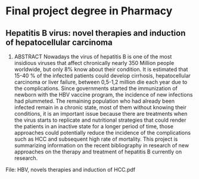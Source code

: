 # Final project degree in Pharmacy

## Hepatitis B virus: novel therapies and induction of hepatocellular carcinoma

1. ABSTRACT
Nowadays the virus of hepatitis B is one of the most insidious viruses that affect chronically nearly 350 Million people worldwide, but only 8% know about their condition. It is estimated that 15-40 % of the infected patients could develop cirrhosis, hepatocellular carcinoma or liver failure, between 0,5-1,2 million die each year due to the complications. Since governments started the immunization of newborn with the HBV vaccine program, the incidence of new infections had plummeted. The remaining population who had already been infected remain in a chronic state, most of them without knowing their conditions, it is an important issue because there are treatments when the virus starts to replicate and nutritional strategies that could render the patients in an inactive state for a longer period of time, those approaches could potentially reduce the incidence of the complications such as HCC and subsequent high rate of mortality. This project is summarizing information on the recent bibliography in research of new approaches on the therapy and treatment of hepatitis B currently on research.

File: HBV, novels therapies and induction of HCC.pdf
